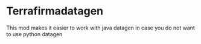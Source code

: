 # Terrafirmadatagen
This mod makes it easier to work with java datagen in case you do not want to use python datagen